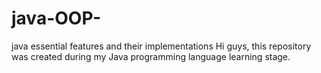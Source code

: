 # java-OOP-
java essential features and their implementations
Hi guys, this repository was created during my Java programming language learning stage.
